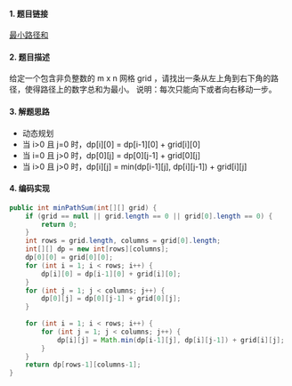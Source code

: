 

#### 1. 题目链接
[最小路径和](https://leetcode-cn.com/problems/minimum-path-sum/)

#### 2. 题目描述
给定一个包含非负整数的 m x n 网格 grid ，请找出一条从左上角到右下角的路径，使得路径上的数字总和为最小。
说明：每次只能向下或者向右移动一步。



#### 3. 解题思路
* 动态规划
* 当 i>0 且 j=0 时，dp[i][0] = dp[i-1][0] + grid[i][0]
* 当 i=0 且 j>0 时，dp[0][j] = dp[0][j-1] + grid[0][j]
* 当 i>0 且 j>0 时，dp[i][j] = min(dp[i-1][j], dp[i][j-1]) + grid[i][j]



#### 4. 编码实现
``` java
public int minPathSum(int[][] grid) {
    if (grid == null || grid.length == 0 || grid[0].length == 0) {
        return 0;
    }
    int rows = grid.length, columns = grid[0].length;
    int[][] dp = new int[rows][columns];
    dp[0][0] = grid[0][0];
    for (int i = 1; i < rows; i++) {
        dp[i][0] = dp[i-1][0] + grid[i][0];
    }
    for (int j = 1; j < columns; j++) {
        dp[0][j] = dp[0][j-1] + grid[0][j];
    }
    
    for (int i = 1; i < rows; i++) {
        for (int j = 1; j < columns; j++) {
            dp[i][j] = Math.min(dp[i-1][j], dp[i][j-1]) + grid[i][j];
        }
    }
    return dp[rows-1][columns-1];
}
```

